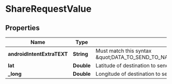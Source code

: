 
# ShareRequestValue

## Properties
Name | Type | Description | Notes
------------ | ------------- | ------------- | -------------
**androidIntentExtraTEXT** | **String** | Must match this syntax \&quot;DATA_TO_SEND_TO_NAV_SYSTEM\\n\\nhttps://goo.gl/maps/X\&quot; |  [optional]
**lat** | **Double** | Latitude of destination to send. Only send with &#39;long&#39; |  [optional]
**_long** | **Double** | Longitude of destination to send. Only send with &#39;lat&#39; |  [optional]



